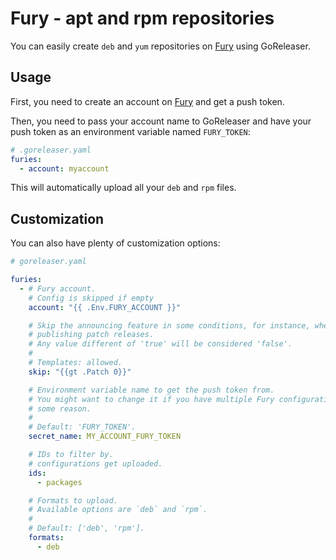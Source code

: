 # Fury - apt and rpm repositories

<!-- md:pro -->

You can easily create `deb` and `yum` repositories on [Fury][fury] using GoReleaser.

## Usage

First, you need to create an account on [Fury][fury] and get a push token.

Then, you need to pass your account name to GoReleaser and have your push token
as an environment variable named `FURY_TOKEN`:

```yaml
# .goreleaser.yaml
furies:
  - account: myaccount
```

This will automatically upload all your `deb` and `rpm` files.

## Customization

You can also have plenty of customization options:

```yaml
# goreleaser.yaml

furies:
  - # Fury account.
    # Config is skipped if empty
    account: "{{ .Env.FURY_ACCOUNT }}"

    # Skip the announcing feature in some conditions, for instance, when
    # publishing patch releases.
    # Any value different of 'true' will be considered 'false'.
    #
    # Templates: allowed.
    skip: "{{gt .Patch 0}}"

    # Environment variable name to get the push token from.
    # You might want to change it if you have multiple Fury configurations for
    # some reason.
    #
    # Default: 'FURY_TOKEN'.
    secret_name: MY_ACCOUNT_FURY_TOKEN

    # IDs to filter by.
    # configurations get uploaded.
    ids:
      - packages

    # Formats to upload.
    # Available options are `deb` and `rpm`.
    #
    # Default: ['deb', 'rpm'].
    formats:
      - deb
```

[fury]: https://gemfury.com

<!-- md:templates -->
